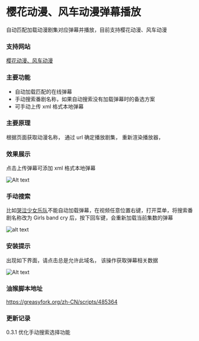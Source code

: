 # 樱花动漫、风车动漫弹幕播放

自动匹配加载动漫剧集对应弹幕并播放，目前支持樱花动漫、风车动漫

### 支持网站

[樱花动漫、风车动漫](https://www.dmla4.com/)

### 主要功能

- 自动加载匹配的在线弹幕
- 手动搜索番剧名称，如果自动搜索没有加载弹幕时的备选方案
- 可手动上传 xml 格式本地弹幕

### 主要原理

根据页面获取动漫名称，
通过 url 确定播放剧集，
重新渲染播放器，

### 效果展示

点击上传弹幕可添加 xml 格式本地弹幕

![Alt text](https://cdn.jsdelivr.net/gh/LesslsMore/yhdm-danmu-player-ts@master/doc/yhdm_danmu_player.png)

### 手动搜索

比如[哭泣少女乐队](https://www.dmla5.com/play/8703-1-7.html)不能自动加载弹幕，在视频任意位置右键，打开菜单，将搜索番剧名称改为 Girls band cry 后，按下回车键，会重新加载当前集数的弹幕

![alt text](https://cdn.jsdelivr.net/gh/LesslsMore/yhdm-danmu-player-ts@master/doc/Pasted%20image%2020240526174111.png)

### 安装提示

出现如下界面，请点击总是允许此域名，
该操作获取弹幕相关数据

![Alt text](https://cdn.jsdelivr.net/gh/LesslsMore/yhdm-danmu-player-ts@master/doc/yhdm_danmu_player2.png)

### 油猴脚本地址
https://greasyfork.org/zh-CN/scripts/485364

### 更新记录
0.3.1 优化手动搜索选择功能

